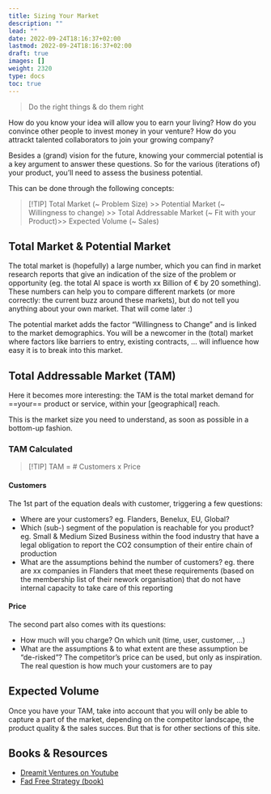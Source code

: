 ```yaml
---
title: Sizing Your Market
description: ""
lead: ""
date: 2022-09-24T18:16:37+02:00
lastmod: 2022-09-24T18:16:37+02:00
draft: true
images: []
weight: 2320
type: docs  
toc: true
---
```


> Do the right things & do them right

How do you know your idea will allow you to earn your living? How do you convince other people to invest money in your venture? How do you attrackt talented collaborators to join your growing company?

Besides a (grand) vision for the future, knowing your commercial potential is a key argument to answer these questions. So for the various (iterations of) your product, you’ll need to assess the business potential. 

This can be done through the following concepts:

> [!TIP] Total Market (~ Problem Size) >> Potential Market (~ Willingness to change) >> Total Addressable Market (~ Fit with your Product)>> Expected Volume (~ Sales)

## Total Market & Potential Market
The total market is (hopefully) a large number, which you can find in market research reports that give an indication of the size of the problem or opportunity (eg. the total AI space is worth xx Billion of € by 20 something). These numbers can help you to compare different markets (or more correctly: the current buzz around these markets), but do not tell you anything about your own market. That will come later :)

The potential market adds the factor “Willingness to Change” and is linked to the market demographics. You will be a newcomer in the (total) market where factors like barriers to entry, existing contracts, … will influence how easy it is to break into this market.  

## Total Addressable Market (TAM)
Here it becomes more interesting: the TAM is the total market demand for ==your== product or service, within your [geographical] reach. 

This is the market size you need to understand, as soon as possible in a bottom-up fashion.
### TAM Calculated
> [!TIP] TAM = # Customers x Price

#### Customers
The 1st part of the equation deals with customer, triggering a few questions:

- Where are your customers? eg. Flanders, Benelux, EU, Global?
- Which (sub-) segment of the population is reachable for you product? eg. Small & Medium Sized Business within the food industry that have a legal obligation to report the CO2 consumption of their entire chain of production
- What are the assumptions behind the number of customers? eg. there are xx companies in Flanders that meet these requirements (based on the membership list of their nework organisation) that do not have internal capacity to take care of this reporting
#### Price
The second part also comes with its questions:
- How much will you charge? On which unit (time, user, customer, …)
- What are the assumptions & to what extent are these assumption be “de-risked”? The competitor’s price can be used, but only as inspiration. The real question is how much your customers are to pay
## Expected Volume
Once you have your TAM, take into account that you will only be able to capture a part of the market, depending on the competitor landscape, the product quality & the sales succes. But that is for other sections of this site.
## Books & Resources
- [Dreamit Ventures on Youtube](https://www.youtube.com/@DreamItVentures/videos)
- [Fad Free Strategy (book)](https://fadfreestrategy.com)

